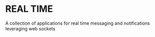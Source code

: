 # REAL TIME
A collection of applications for real time messaging and notifications leveraging web sockets

